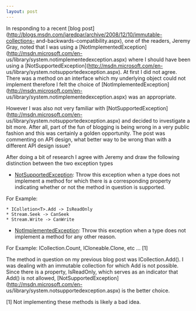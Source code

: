 ```yaml
---
layout: post
---
```

In responding to a recent [blog
post](http://blogs.msdn.com/jaredpar/archive/2008/12/10/immutable-collections-
and-backwards-compatibility.aspx), one of the readers, Jeremy Gray, noted that
I was using a [NotImplementedException](http://msdn.microsoft.com/en-
us/library/system.notimplementedexception.aspx) where I should have been using
a [NotSupportedException](http://msdn.microsoft.com/en-
us/library/system.notsupportedexception.aspx). At first I did not agree.
There was a method on an interface which my underlying object could not
implement therefore I felt the choice of
[NotImplementedException](http://msdn.microsoft.com/en-
us/library/system.notimplementedexception.aspx) was an appropriate.

However I was also not very familiar with
[NotSupportedException](http://msdn.microsoft.com/en-
us/library/system.notsupportedexception.aspx) and decided to investigate a bit
more. After all, part of the fun of blogging is being wrong in a very public
fashion and this was certainly a golden opportunity. The post was commenting
on API design, what better way to be wrong than with a different API design
issue?

After doing a bit of research I agree with Jeremy and draw the following
distinction between the two exception types

  * [NotSupportedException](http://msdn.microsoft.com/en-us/library/system.notsupportedexception.aspx): Throw this exception when a type does not implement a method for which there is a corresponding property indicating whether or not the method in question is supported. 

For Example:

    * IColletion<T>.Add -> IsReadOnly 
    * Stream.Seek -> CanSeek 
    * Stream.Write -> CanWrite 
  * [NotImplementedException](http://msdn.microsoft.com/en-us/library/system.notimplementedexception.aspx): Throw this exception when a type does not implement a method for any other reason. 

For Example: ICollection.Count, ICloneable.Clone, etc ... [1]

The method in question on my previous blog post was ICollection<T>.Add(). I
was dealing with an immutable collection for which Add is not possible. Since
there is a property, IsReadOnly, which serves as an indicator that Add() is
not allowed, [NotSupportedException](http://msdn.microsoft.com/en-
us/library/system.notsupportedexception.aspx) is the better choice.

[1] Not implementing these methods is likely a bad idea.


